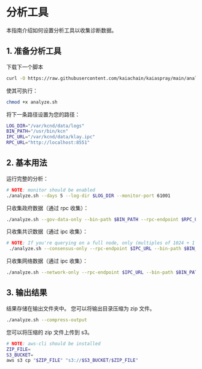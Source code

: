 # 分析工具

本指南介绍如何设置分析工具以收集诊断数据。

## 1. 准备分析工具

下载下一个脚本

```bash
curl -O https://raw.githubusercontent.com/kaiachain/kaiaspray/main/analyze.sh
```

使其可执行：

```bash
chmod +x analyze.sh
```

将下一条路径设置为您的路径：

```bash
LOG_DIR="/var/kcnd/data/logs"
BIN_PATH="/usr/bin/kcn"
IPC_URL="/var/kcnd/data/klay.ipc"
RPC_URL="http://localhost:8551"
```

## 2. 基本用法

运行完整的分析：

```bash
# NOTE: monitor should be enabled
./analyze.sh --days 5 --log-dir $LOG_DIR --monitor-port 61001
```

只收集政府数据（通过 rpc 收集）：

```bash
./analyze.sh --gov-data-only --bin-path $BIN_PATH --rpc-endpoint $RPC_URL --block-height 5
```

只收集共识数据（通过 ipc 收集）：

```bash
# NOTE: If you're querying on a full node, only (multiples of 1024 + 1 or recent) block nums are available.
 ./analyze.sh --consensus-only --rpc-endpoint $IPC_URL --bin-path $BIN_PATH --block-height 1025
```

只收集网络数据（通过 ipc 收集）：

```bash
./analyze.sh --network-only --rpc-endpoint $IPC_URL --bin-path $BIN_PATH
```

## 3. 输出结果

结果存储在输出文件夹中。 您可以将输出目录压缩为 zip 文件。

```bash
./analyze.sh --compress-output
```

您可以将压缩的 zip 文件上传到 s3。

```bash
# NOTE: aws-cli should be installed
ZIP_FILE=
S3_BUCKET=
aws s3 cp "$ZIP_FILE" "s3://$S3_BUCKET/$ZIP_FILE"
```